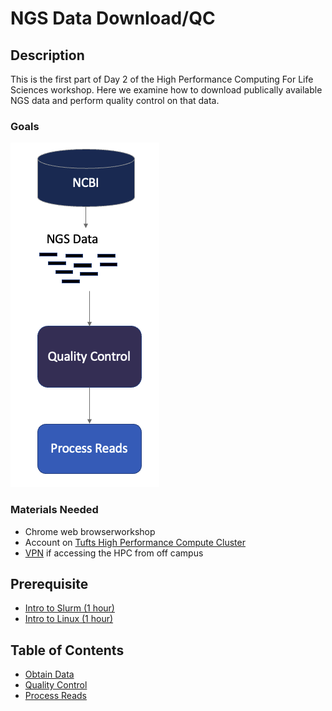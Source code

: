 # NGS Data Download/QC

## Description

This is the first part of Day 2 of the High Performance Computing For Life Sciences workshop. Here we examine how to download publically available NGS data and perform quality control on that data.

### Goals

![](./images/day2workflow.PNG)

### Materials Needed

- Chrome web browserworkshop
- Account on [Tufts High Performance Compute Cluster](https://it.tufts.edu/research-technology/high-performance-computing)
- [VPN](https://access.tufts.edu/vpn) if accessing the HPC from off campus

## Prerequisite

- [Intro to Slurm (1 hour)](../IntroToSlurm/README.md)
- [Intro to Linux (1 hour)](../IntroToLinux/IntroToLinux1.md)


## Table of Contents

- [Obtain Data]()
- [Quality Control]()
- [Process Reads]()
